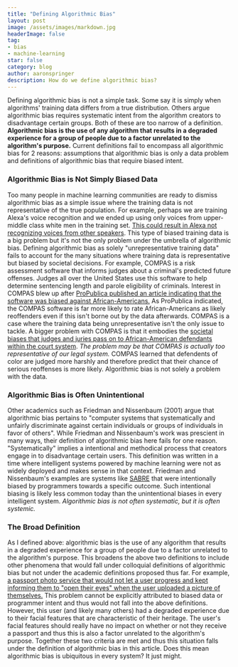 ```yaml
---
title: "Defining Algorithmic Bias"
layout: post
image: /assets/images/markdown.jpg
headerImage: false
tag:
- bias
- machine-learning
star: false
category: blog
author: aaronspringer
description: How do we define algorithmic bias?
---
```

Defining algorithmic bias is not a simple task. Some say it is simply when algorithms' training data differs from a true distribution. Others argue algorithmic bias requires systematic intent from the algorithm creators to disadvantage certain groups. Both of these are too narrow of a definition. __Algorithmic bias is the use of any algorithm that results in a degraded experience for a group of people due to a factor unrelated to the algorithm's purpose.__ Current definitions fail to encompass all algorithmic bias for 2 reasons: assumptions that algorithmic bias is only a data problem and definitions of algorithmic bias that require biased intent.

### Algorithmic Bias is Not Simply Biased Data
Too many people in machine learning communities are ready to dismiss algorithmic bias as a simple issue where the training data is not representative of the true population. For example, perhaps we are training Alexa's voice recognition and we ended up using only voices from upper-middle class white men in the training set. [This could result in Alexa not recognizing voices from other speakers](https://www.technologyreview.com/s/608619/ai-programs-are-learning-to-exclude-some-african-american-voices/). This type of biased training data is a big problem but it's not the only problem under the umbrella of algorithmic bias. Defining algorithmic bias as solely "unrepresentative training data" fails to account for the many situations where training data is representative but biased by societal decisions. For example, COMPAS is a risk assessment software that informs judges about a criminal's predicted future offenses. Judges all over the United States use this software to help determine sentencing length and parole eligibility of criminals. Interest in COMPAS blew up after [ProPublica published an article indicating that the software was biased against African-Americans.](https://www.propublica.org/article/machine-bias-risk-assessments-in-criminal-sentencing)  As ProPublica indicated, the COMPAS software is far more likely to rate African-Americans as likely reoffenders even if this isn't borne out by the data afterwards. COMPAS is a case where the training data being unrepresentative isn't the only issue to tackle. A bigger problem with COMPAS is that it embodies the [societal biases that judges and juries pass on to African-American defendants within the court system](https://scholar.google.com/scholar?hl=en&as_sdt=0%2C14&as_vis=1&q=sentencing+biases+in+american+legal+system&btnG=). _The problem may be that COMPAS is actually too representative of our legal system._ COMPAS learned that defendents of color are judged more harshly and therefore predict that their chance of serious reoffenses is more likely. Algorithmic bias is not solely a problem with the data.

### Algorithmic Bias is Often Unintentional
Other academics such as Friedman and Nissenbaum (2001) argue that algorithmic bias pertains to "computer systems that systematically and unfairly discriminate against certain individuals or groups of individuals in favor of others". While Friedman and Nissenbaum's work was prescient in many ways, their definition of algorithmic bias here fails for one reason. "Systematically" implies a intentional and methodical process that creators engage in to disadvantage certain users. This definition was written in a time where intelligent systems powered by machine learning were not as widely deployed and makes sense in that context. Friedman and Nissenbaum's examples are systems like [SABRE](https://en.wikipedia.org/wiki/Sabre_(computer_system)#Controversy) that were intentionally biased by programmers towards a specific outcome. Such intentional biasing is likely less common today than the unintentional biases in every intelligent system. _Algorithmic bias is not often systematic, but it is often systemic._

### The Broad Definition
As I defined above: algorithmic bias is the use of any algorithm that results in a degraded experience for a group of people due to a factor unrelated to the algorithm's purpose. This broadens the above two definitions to include other phenomena that would fall under colloquial definitions of algorithmic bias but not under the academic definitions proposed thus far. For example, [a passport photo service that would not let a user progress and kept informing them to "open their eyes" when the user uploaded a picture of themselves.](https://qz.com/857122/an-algorithm-rejected-an-asian-mans-passport-photo-for-having-closed-eyes/) This problem cannot be explicitly attributed to biased data or programmer intent and thus would not fall into the above definitions. However, this user (and likely many others) had a degraded experience due to their facial features that are characteristic of their heritage. The user's facial features should really have no impact on whether or not they receive a passport and thus this is also a factor unrelated to the algorithm's purpose. Together these two criteria are met and thus this situation falls under the definition of algorithmic bias in this article. Does this mean algorithmic bias is ubiquitous in every system? It just might. 
